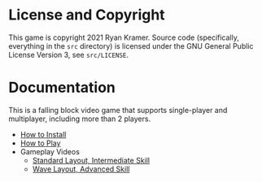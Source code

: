# License and Copyright
This game is copyright 2021 Ryan Kramer.
Source code (specifically, everything in the `src` directory) is licensed under the GNU General Public License Version 3, see `src/LICENSE`.

# Documentation
This is a falling block video game that supports single-player and multiplayer, including more than 2 players.
* [How to Install](https://github.com/default-kramer/fission-flare/blob/master/doc/install.md)
* [How to Play](https://github.com/default-kramer/fission-flare/blob/master/doc/how-to-play.md)
* Gameplay Videos
    * [Standard Layout, Intermediate Skill](https://www.youtube.com/watch?v=r3rhAv7p2Sk)
    * [Wave Layout, Advanced Skill](https://youtu.be/pPC5Ec0q3y4)